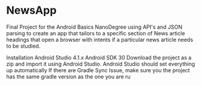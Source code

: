 # NewsApp
Final Project for the Android Basics NanoDegree using API's and JSON parsing to create an app that tailors to a specific section of News article headings that open a browser 
with intents if a particular news article needs to be studied.

Installation
Android Studio 4.1.x
Android SDK 30
Download the project as a zip and import it using Android Studio. Android Studio should set everything up automatically
If there are Gradle Sync Issue, make sure you the project has the same gradle version as the one you are ru
